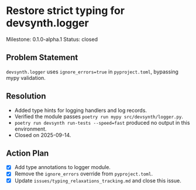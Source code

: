 # Restore strict typing for devsynth.logger
Milestone: 0.1.0-alpha.1
Status: closed

## Problem Statement
`devsynth.logger` uses `ignore_errors=true` in `pyproject.toml`, bypassing mypy validation.

## Resolution
- Added type hints for logging handlers and log records.
- Verified the module passes `poetry run mypy src/devsynth/logger.py`.
- `poetry run devsynth run-tests --speed=fast` produced no output in this environment.
- Closed on 2025-09-14.

## Action Plan
- [x] Add type annotations to logger module.
- [x] Remove the `ignore_errors` override from `pyproject.toml`.
- [x] Update `issues/typing_relaxations_tracking.md` and close this issue.
